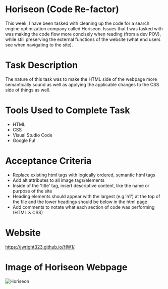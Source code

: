 # Horiseon (Code Re-factor)
This week, I have been tasked with cleaning up the code for a search engine optimization company called Horiseon. Issues that I was tasked with was making the code flow more concisely when reading (from a dev POV), while still preserving the external functions of the website (what end users see when navigating to the site).

# Task Description
The nature of this task was to make the HTML side of the webpage more semantically sound as well as applying the applicable changes to the CSS side of things as well.

# Tools Used to Complete Task
* HTML
* CSS
* Visual Studio Code
* Google Fu!
  
# Acceptance Criteria
* Replace existing html tags with logically ordered, semantic html tags
* Add alt attributes to all image tags/elements
* Inside of the 'title' tag, insert descriptive content, like the name or purpose of the site
* Heading elements should appear with the largest (e.g.'h1') at the top of the file and the lower headings should be below in the html page
* Add comments to notate what each section of code was performing (HTML & CSS)
  
# Website
https://jwright323.github.io/HW1/

# Image of Horiseon Webpage
![Horiseon](https://github.com/jwright323/code-refractor/blob/master/horiseon.png)
